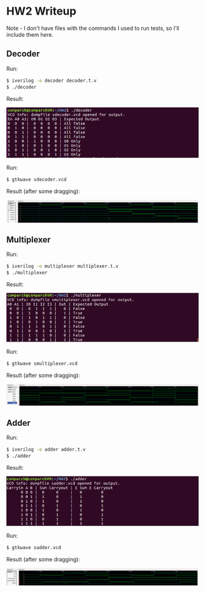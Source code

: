 # HW2 Writeup

Note - I don't have files with the commands I used to run tests, so I'll include them here.

## Decoder

Run:
```bash
$ iverilog -o decoder decoder.t.v
$ ./decoder
```

Result:

![Decoder truth table](images/tt_structural_decoder.png)

Run:
```bash
$ gtkwave sdecoder.vcd
```

Result (after some dragging):

![Decoder waveform](images/structural_decoder.png)

## Multiplexer

Run:
```bash
$ iverilog -o multiplexer multiplexer.t.v
$ ./multiplexer
```

Result:

![Multiplexer truth table](images/tt_structural_multiplexer.png)

Run:
```bash
$ gtkwave smultiplexer.vcd
```

Result (after some dragging):

![Multiplexer waveform](images/structural_multiplexer.png)

## Adder

Run:
```bash
$ iverilog -o adder adder.t.v
$ ./adder
```

Result:

![Adder truth table](images/tt_structural_adder.png)

Run:
```bash
$ gtkwave sadder.vcd
```

Result (after some dragging):

![Adder waveform](images/structural_adder.png)

